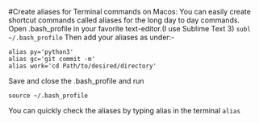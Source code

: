 #Create aliases for Terminal commands on Macos:
You can easily create shortcut commands called aliases for the long day to day commands.\
Open .bash_profile in your favorite text-editor.(I use Sublime Text 3)
`subl ~/.bash_profile`
Then add your aliases as under:-
```
alias py='python3'
alias gc='git commit -m'
alias work='cd Path/to/desired/directory'
```
Save and close the .bash_profile and run 

`source ~/.bash_profile `

You can quickly check the aliases by typing alias in the terminal
`alias`
